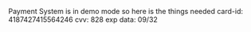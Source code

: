 Payment System is in demo mode so here is the things needed
card-id: 4187427415564246
cvv: 828
exp data: 09/32
